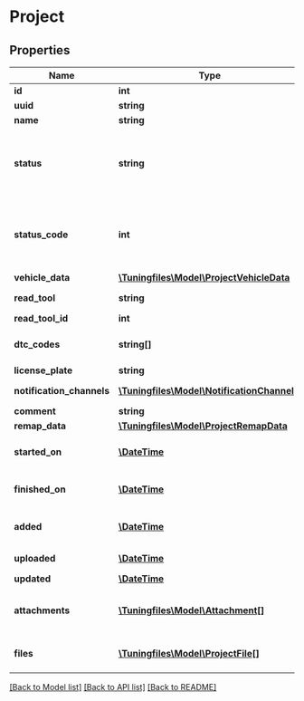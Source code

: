 # Project

## Properties
Name | Type | Description | Notes
------------ | ------------- | ------------- | -------------
**id** | **int** | Project ID (Sedox ID). | [optional] 
**uuid** | **string** | Project v4 UUID. | [optional] 
**name** | **string** | Project name. | [optional] 
**status** | **string** | Project status. Can be: \&quot;Waiting\&quot;, \&quot;In Progress\&quot;, \&quot;Finished\&quot;. | [optional] 
**status_code** | **int** | Project status code. Can be: 0 &#x3D; \&quot;Waiting\&quot;; 1 &#x3D; \&quot;In Progress\&quot;; 2 &#x3D; \&quot;Finished\&quot;. | [optional] 
**vehicle_data** | [**\Tuningfiles\Model\ProjectVehicleData**](ProjectVehicleData.md) |  | [optional] 
**read_tool** | **string** | Read tool used for reading the ECU. | [optional] 
**read_tool_id** | **int** |  | [optional] 
**dtc_codes** | **string[]** | Array with DTC codes requested for removal. | [optional] 
**license_plate** | **string** |  | [optional] 
**notification_channels** | [**\Tuningfiles\Model\NotificationChannel[]**](NotificationChannel.md) | Notification channels used for this project. | [optional] 
**comment** | **string** | Customer comment. | [optional] 
**remap_data** | [**\Tuningfiles\Model\ProjectRemapData**](ProjectRemapData.md) |  | [optional] 
**started_on** | [**\DateTime**](\DateTime.md) | Date on which project was started by our developers. | [optional] 
**finished_on** | [**\DateTime**](\DateTime.md) | Date on which project was finished by our developers. | [optional] 
**added** | [**\DateTime**](\DateTime.md) | Date on which project was added into the queue. | [optional] 
**uploaded** | [**\DateTime**](\DateTime.md) | Date on which project was created. | [optional] 
**updated** | [**\DateTime**](\DateTime.md) | Last update date. | [optional] 
**attachments** | [**\Tuningfiles\Model\Attachment[]**](Attachment.md) | Array of attachment objects. All the attachments in this project. | [optional] 
**files** | [**\Tuningfiles\Model\ProjectFile[]**](ProjectFile.md) | Array of file objects. All the files in this project. | [optional] 

[[Back to Model list]](../../README.md#documentation-for-models) [[Back to API list]](../../README.md#documentation-for-api-endpoints) [[Back to README]](../../README.md)

